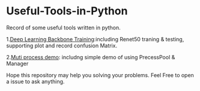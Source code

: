 # Useful-Tools-in-Python
Record of some useful tools written in python.

1.[Deep Learning Backbone Training](https://github.com/Raozey/Useful-Tools-in-Python/tree/main/DL_backbone_training):including Renet50 traning & testing, supporting plot and record confusion Matrix.

2.[Muti process demo](https://github.com/Raozey/Useful-Tools-in-Python/tree/main/MutiProcess): includng simple demo of using PrecessPool & Manager



Hope this repository may help you solving your problems.
Feel Free to open a issue to ask anything.
